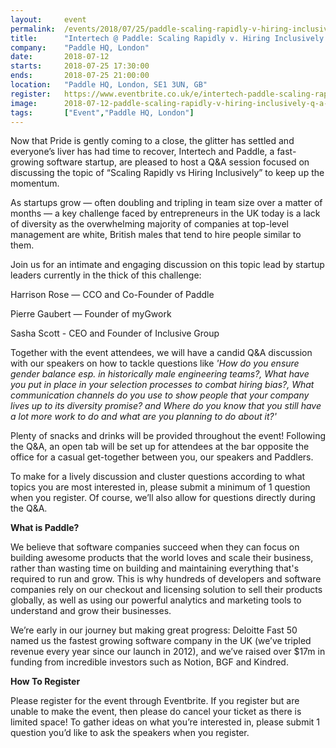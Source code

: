 ```yaml
---
layout: 	event
permalink:	/events/2018/07/25/paddle-scaling-rapidly-v-hiring-inclusively-q-a-hotseat
title:		"Intertech @ Paddle: Scaling Rapidly v. Hiring Inclusively Q&A Hotseat"
company:	"Paddle HQ, London"
date:		2018-07-12
starts:		2018-07-25 17:30:00
ends: 		2018-07-25 21:00:00
location:	"Paddle HQ, London, SE1 3UN, GB"
register:	https://www.eventbrite.co.uk/e/intertech-paddle-scaling-rapidly-v-hiring-inclusively-qa-hotseat-tickets-48047283719
image: 		2018-07-12-paddle-scaling-rapidly-v-hiring-inclusively-q-a-hotseat.jpg
tags:		["Event","Paddle HQ, London"]
---
```


Now that Pride is gently coming to a close, the glitter has settled and everyone’s liver has had time to recover, Intertech and Paddle, a fast-growing software startup, are pleased to host a Q&amp;A session focused on discussing the topic of “Scaling Rapidly vs Hiring Inclusively” to keep up the momentum. 

As startups grow — often doubling and tripling in team size over a matter of months — a key challenge faced by entrepreneurs in the UK today is a lack of diversity as the overwhelming majority of companies at top-level management are white, British males that tend to hire people similar to them. 

Join us for an intimate and engaging discussion on this topic lead by startup leaders currently in the thick of this challenge:

Harrison Rose — CCO and Co-Founder of Paddle

Pierre Gaubert — Founder of myGwork

Sasha Scott - CEO and Founder of Inclusive Group

Together with the event attendees, we will have a candid Q&amp;A discussion with our speakers on how to tackle questions like <i>'How do you ensure gender balance esp. in historically male engineering teams?, What have you put in place in your selection processes to combat hiring bias?, What communication channels do you use to show people that your company lives up to its diversity promise? and Where do you know that you still have a lot more work to do and what are you planning to do about it?'</i>

Plenty of snacks and drinks will be provided throughout the event! Following the Q&amp;A, an open tab will be set up for attendees at the bar opposite the office for a casual get-together between you, our speakers and Paddlers.

To make for a lively discussion and cluster questions according to what topics you are most interested in, please submit a minimum of 1 question when you register. Of course, we’ll also allow for questions directly during the Q&amp;A.

<b>What is Paddle?</b>

We believe that software companies succeed when they can focus on building awesome products that the world loves and scale their business, rather than wasting time on building and maintaining everything that's required to run and grow. This is why hundreds of developers and software companies rely on our checkout and licensing solution to sell their products globally, as well as using our powerful analytics and marketing tools to understand and grow their businesses.

We’re early in our journey but making great progress: Deloitte Fast 50 named us the fastest growing software company in the UK (we’ve tripled revenue every year since our launch in 2012), and we’ve raised over $17m in funding from incredible investors such as Notion, BGF and Kindred.

<b>How To Register</b>

Please register for the event through Eventbrite. If you register but are unable to make the event, then please do cancel your ticket as there is limited space! To gather ideas on what you’re interested in, please submit 1 question you’d like to ask the speakers when you register.